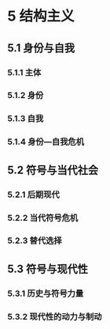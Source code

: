 # 5 结构主义

## 5.1 身份与自我
### 5.1.1 主体

### 5.1.2 身份

### 5.1.3 自我

### 5.1.4 身份—自我危机

## 5.2 符号与当代社会
### 5.2.1 后期现代

### 5.2.2 当代符号危机

### 5.2.3 替代选择

## 5.3 符号与现代性
### 5.3.1 历史与符号力量

### 5.3.2 现代性的动力与制动

